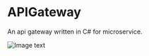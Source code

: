 # APIGateway
An api gateway written in C# for microservice.

![Image text][APIGatewayImage]


[APIGatewayImage]: https://drive.google.com/ud?id=15GQSh66ocxa80OKcIgFUKBxcwK9fsn-A
